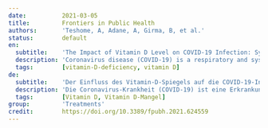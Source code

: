 ```yaml
---
date:          2021-03-05
title:         Frontiers in Public Health
authors:       'Teshome, A, Adane, A, Girma, B, et al.'
status:        default
en:
  subtitle:    'The Impact of Vitamin D Level on COVID-19 Infection: Systematic Review and Meta-Analysis'
  description: 'Coronavirus disease (COVID-19) is a respiratory and systemic disorder caused by Severe Acute Respiratory Syndrome Coronavirus 2 (SARS-CoV-2) or novel Coronavirus (nCoV). To date, there is no proven curative treatment for this virus; as a result, prevention remains to be the best strategy to combat coronavirus infection (COVID-19). Vitamin D deficiency (VDD) has been proposed to play a role in coronavirus infection (COVID-19). However, there is no conclusive evidence on its impact on COVID-19 infection. Therefore, the present review aimed to summarize the available evidence regarding the association between Vitamin D levels and the risk of COVID-19 infection. A systematic literature search of databases (PUBMED/MEDLINE, Cochrane/Wiley library, Scopus, and SciELO) were conducted from May 15, 2020, to December 20, 2020. Studies that assessed the effect of vitamin D level on COVID-19/SARS-2 infection were considered for the review. The qualities of the included studies were evaluated using the JBI tools. Meta-analysis with a random-effects model was conducted and odds ratio with their 95%CI were reported. This systematic review and meta-analysis are reported according to the preferred reporting items for systematic review and meta-analysis (PRISMA) guideline. The electronic and supplementary searches for this review yielded 318 records from which, only 14 of them met the inclusion criteria. The qualitative synthesis indicated that vitamin D deficient individuals were at higher risk of COVID-19 infection as compared to vitamin D sufficient patients. The pooled analysis showed that individuals with Vitamin-D deficiency were 80% more likely to acquire COVID-19 infection as compared to those who have sufficient Vitamin D levels. Begg’s test also revealed that there was no significant publication bias between the studies. The subgroup analysis revealed that the risk of acquiring COVID-19 infection was relatively higher in the case-control study design. In conclusion, low serum 25 (OH) Vitamin-D level was significantly associated with a higher risk of COVID-19 infection. The limited currently available data suggest that sufficient Vitamin D level in serum is associated with a significantly decreased risk of COVID-19 infection.'
  tags:        [vitamin-D-deficiency, vitamin D]
de:
  subtitle:    'Der Einfluss des Vitamin-D-Spiegels auf die COVID-19-Infektion: Systematische Überprüfung und Meta-Analyse'
  description: 'Die Coronavirus-Krankheit (COVID-19) ist eine Erkrankung der Atemwege und des -systems, die durch das Schwere Akute Respiratorische Syndrom Coronavirus 2 (SARS-CoV-2) oder neuartige Coronaviren (nCoV) verursacht wird. Bis heute gibt es keine nachweislich heilende Behandlung für dieses Virus, so dass die Prävention nach wie vor die beste Strategie zur Bekämpfung der Coronavirus-Infektion (COVID-19) ist. Es wird angenommen, dass Vitamin-D-Mangel eine Rolle bei der Infektion mit dem Coronavirus (COVID-19) spielt, jedoch gibt es keine schlüssigen Beweise für seine Auswirkungen auf die COVID-19-Infektion. Ziel der vorliegenden Übersichtsarbeit war daher, die verfügbaren Erkenntnisse über den Zusammenhang zwischen dem Vitamin-D-Spiegel und dem Risiko einer COVID-19-Infektion zusammenzufassen. Eine systematische Literaturrecherche in Datenbanken (PUBMED/MEDLINE, Cochrane/Wiley library, Scopus und SciELO) wurde vom 15. Mai 2020 bis zum 20. Dezember 2020 durchgeführt. Studien, die die Wirkung des Vitamin-D-Spiegels auf die COVID-19/SARS-2-Infektion untersuchten, wurden für die Überprüfung berücksichtigt. Die Qualität der eingeschlossenen Studien wurde mithilfe der JBI-Tools bewertet. Es wurde eine Meta-Analyse mit einem Modell mit zufälligen Effekten durchgeführt, und es wurden Odds Ratio mit 95%CI berichtet. Diese systematische Übersichtsarbeit und die Meta-Analyse wurden gemäß der PRISMA-Richtlinie (Preferred Reporting Items for Systematic Review and Meta-Analysis) durchgeführt. Die elektronischen und ergänzenden Recherchen für diese Überprüfung ergaben 318 Datensätze, von denen nur 14 die Einschlusskriterien erfüllten. Die qualitative Synthese deutete darauf hin, dass Personen mit Vitamin-D-Mangel ein höheres Risiko für eine COVID-19-Infektion hatten als Patienten mit ausreichender Vitamin-D-Versorgung. Die gepoolte Analyse ergab, dass bei Personen mit Vitamin-D-Mangel die Wahrscheinlichkeit einer COVID-19-Infektion um 80 % höher war als bei Personen mit ausreichendem Vitamin-D-Spiegel. Der Begg-Test ergab außerdem, dass zwischen den Studien keine signifikante Publikationsverzerrung bestand. Die Subgruppenanalyse ergab, dass das Risiko, eine COVID-19-Infektion zu erwerben, im Fall-Kontroll-Studiendesign relativ höher war. Zusammenfassend lässt sich sagen, dass ein niedriger Serum-25(OH)-Vitamin-D-Spiegel signifikant mit einem höheren Risiko für eine COVID-19-Infektion verbunden war. Die begrenzten derzeit verfügbaren Daten deuten darauf hin, dass ein ausreichender Vitamin-D-Spiegel im Serum mit einem deutlich verringerten Risiko einer COVID-19-Infektion verbunden ist.' 
  tags:        [Vitamin D, Vitamin D-Mangel]
group:         'Treatments'
credit:        https://doi.org/10.3389/fpubh.2021.624559
---
```

